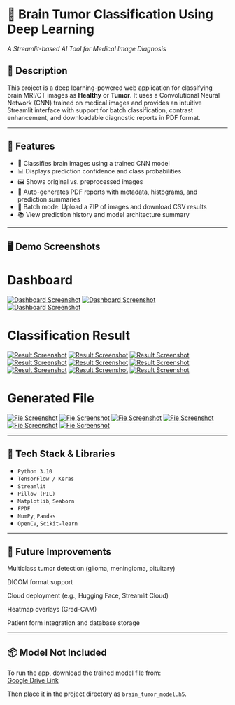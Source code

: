 # 🧠 Brain Tumor Classification Using Deep Learning
*A Streamlit-based AI Tool for Medical Image Diagnosis*

## 📌 Description
This project is a deep learning-powered web application for classifying brain MRI/CT images as **Healthy** or **Tumor**. It uses a Convolutional Neural Network (CNN) trained on medical images and provides an intuitive Streamlit interface with support for batch classification, contrast enhancement, and downloadable diagnostic reports in PDF format.

---

## 🚀 Features
- 🧠 Classifies brain images using a trained CNN model
- 📊 Displays prediction confidence and class probabilities
- 🖼️ Shows original vs. preprocessed images
- 🧾 Auto-generates PDF reports with metadata, histograms, and prediction summaries
- 📁 Batch mode: Upload a ZIP of images and download CSV results
- 📚 View prediction history and model architecture summary

---

## 🖥️ Demo Screenshots
 
 # Dashboard 
 [![Dashboard Screenshot](assets/dashboard_1.png)](assets/dashboard_1.png)
 [![Dashboard Screenshot](assets/dashboard_2.png)](assets/dashboard_2.png)
 [![Dashboard Screenshot](assets/dashboard_3.png)](assets/dashboard_3.png)

 # Classification Result
 [![Result Screenshot](assets/prediction_result_1_1.1.png)](assets/prediction_result_1_1.1.png)
 [![Result Screenshot](assets/prediction_result_1_1.2.png)](assets/prediction_result_1_1.2.png)
 [![Result Screenshot](assets/prediction_result_1_1.3.png)](assets/prediction_result_1_1.3.png)
 [![Result Screenshot](assets/prediction_result_1_1.4.png)](assets/prediction_result_1_1.4.png)
 [![Result Screenshot](assets/prediction_result_1_1.5.png)](assets/prediction_result_1_1.5.png)
 [![Result Screenshot](assets/prediction_result_1_1.6.png)](assets/prediction_result_1_1.6.png)
 [![Result Screenshot](assets/prediction_result_1_1.7.png)](assets/prediction_result_1_1.7.png)
 [![Result Screenshot](assets/prediction_result_2.png)](assets/prediction_result_2.png)
 [![Result Screenshot](assets/prediction_result_3.png)](assets/prediction_result_3.png)

 # Generated File
 [![Fie Screenshot](assets/file_preview_1.1.png)](assets/file_preview_1.1.png)
 [![Fie Screenshot](assets/file_preview_1.2.png)](assets/file_preview_1.2.png)
 [![Fie Screenshot](assets/file_preview_1.3.png)](assets/file_preview_1.3.png)
 [![Fie Screenshot](assets/file_preview_1.4.png)](assets/file_preview_1.4.png)
 [![Fie Screenshot](assets/file_preview_1.5.png)](assets/file_preview_1.5.png)
 [![Fie Screenshot](assets/file_preview_2.png)](assets/file_preview_2.png)
 
---

## 🧪 Tech Stack & Libraries

- `Python 3.10`
- `TensorFlow / Keras`
- `Streamlit`
- `Pillow (PIL)`
- `Matplotlib`, `Seaborn`
- `FPDF`
- `NumPy`, `Pandas`
- `OpenCV`, `Scikit-learn`

---

## 🎯 Future Improvements

Multiclass tumor detection (glioma, meningioma, pituitary)

DICOM format support

Cloud deployment (e.g., Hugging Face, Streamlit Cloud)

Heatmap overlays (Grad-CAM)

Patient form integration and database storage

---

## 📦 Model Not Included 
To run the app, download the trained model file from:  
[Google Drive Link](https://drive.google.com/file/d/1yshagIhfq15iDHo_0-3SRw33lavghMiT/view?usp=sharing)

Then place it in the project directory as `brain_tumor_model.h5`.
